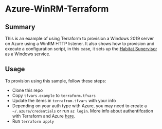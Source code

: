 # Azure-WinRM-Terraform

## Summary

This is an example of using Terraform to provision a Windows 2019 server on Azure using a WinRM HTTP listener. It also shows how to provision and execute a configuration script, in this case, it sets up the [Habitat Supervisor](https://www.habitat.sh) as a Windows service.

## Usage

To provision using this sample, follow these steps:

- Clone this repo
- Copy `tfvars.example` to `terraform.tfvars`
- Update the items in `terrafrom.tfvars` with your info
- Depending on your auth type with Azure, you may need to create a `~/.azure/credentials` or run `az login`. More info about authentifcation with Terraform and Azure [here](https://www.terraform.io/docs/providers/azurerm/guides/azure_cli.html).
- Run `terraform apply`